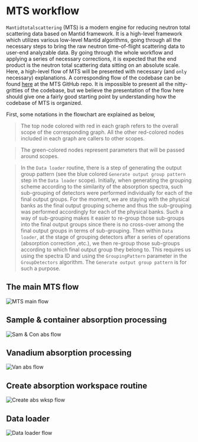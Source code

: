MTS workflow
===

`Mantidtotalscattering` (MTS) is a modern engine for reducing neutron total scattering data based on Mantid framework. It is a high-level framework which utilizes various low-level Mantid algorithms, going through all the necessary steps to bring the raw neutron time-of-flight scattering data to user-end analyzable data. By going through the whole workflow and applying a series of necessary corrections, it is expected that the end product is the neutron total scattering data sitting on an absolute scale. Here, a high-level flow of MTS will be presented with necessary (and `only` necessary) explanations. A corresponding flow of the codebase can be found [here](https://github.com/neutrons/mantid_total_scattering/issues/142) at the MTS GitHub repo. It is impossible to present all the nitty-gritties of the codebase, but we believe the presentation of the flow here should give one a fairly good starting point by understanding how the codebase of MTS is organized.

First, some notations in the flowchart are explained as below,

> The top node colored with red in each graph refers to the overall scope of the corresponding graph. All the other red-colored nodes included in each graph are callers to other scopes.

> The green-colored nodes represent parameters that will be passed around scopes.

> In the `Data loader` routine, there is a step of generating the output group pattern (see the blue colored `Generate output group pattern` step in the `Data loader` scope). Initially, when generating the grouping scheme according to the similarity of the absorption spectra, such sub-grouping of detectors were performed individually for each of the final output groups. For the moment, we are staying with the physical banks as the final output grouping scheme and thus the sub-grouping was performed accordingly for each of the physical banks. Such a way of sub-grouping makes it easier to re-group those sub-groups into the final output groups since there is no cross-over among the final output groups in terms of sub-grouping. Then within `Data loader`, at the stage of grouping detectors after a series of operations (absorption correction ,etc.), we then re-group those sub-groups according to which final output group they belong to. This requires us using the spectra ID and using the `GroupingPattern` parameter in the `GroupDetectors` algorithm. The `Generate output group pattern` is for such a purpose.

## The main MTS flow

![MTS main flow](../../imgs/mts_main.svg)

## Sample & container absorption processing

![Sam & Con abs flow](../../imgs/s_c_abs_processing.svg)

## Vanadium absorption processing

![Van abs flow](../../imgs/van_abs_processing.svg)

## Create absorption workspace routine

![Create abs wksp flow](../../imgs/create_abs_wksp.svg)

## Data loader

![Data loader flow](../../imgs/data_loader.svg)